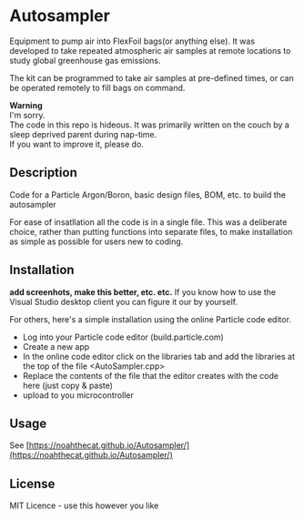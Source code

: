 # Autosampler

Equipment to pump air into FlexFoil bags(or anything else). It was developed to take repeated atmospheric air samples at remote locations to study global greenhouse gas emissions.

The kit can be programmed to take air samples at pre-defined times, or can be operated remotely to fill bags on command.

**Warning**  
I'm sorry.  
The code in this repo is hideous. 
It was primarily written on the couch by a sleep deprived parent during nap-time.  
If you want to improve it, please do.

## Description
Code for a Particle Argon/Boron, basic design files, BOM, etc. to build the autosampler

For ease of insatllation all the code is in a single file. 
This was a deliberate choice, rather than putting functions into separate files, to make installation as simple as possible for users new to coding. 

## Installation
**add screenhots, make this better, etc. etc.**
If you know how to use the Visual Studio desktop client you can figure it our by yourself.

For others, here's a simple installation using the online Particle code editor.

- Log into your Particle code editor (build.particle.com)
- Create a new app 
- In the online code editor click on the libraries tab and add the libraries at the top of the file <AutoSampler.cpp>
- Replace the contents of the file that the editor creates with the code here (just copy & paste)
- upload to you microcontroller


## Usage
See [https://noahthecat.github.io/Autosampler/](https://noahthecat.github.io/Autosampler/)

## License
MIT Licence - use this however you like